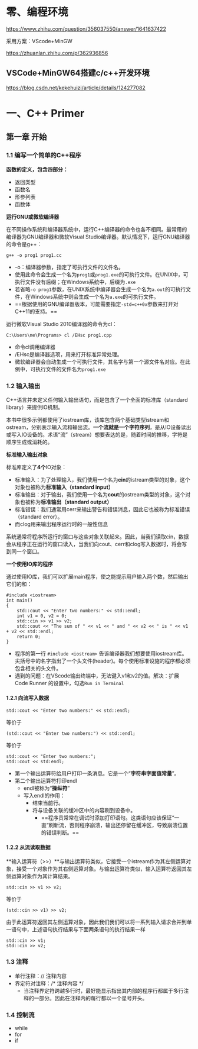 # 零、编程环境

https://www.zhihu.com/question/356037550/answer/1641637422

采用方案：VScode+MinGW

https://zhuanlan.zhihu.com/p/362936856

## VSCode+MinGW64搭建c/c++开发环境

https://blog.csdn.net/kekehuizi/article/details/124277082

# 一、C++ Primer

## 第一章 开始

### 1.1 编写一个简单的C++程序

**函数的定义，包含四部分：**

- 返回类型
- 函数名
- 形参列表
- 函数体

**运行GNU或微软编译器**

在不同操作系统和编译器系统中，运行C++编译器的命令也各不相同。最常用的编译器为GNU编译器和微软Visual Studio编译器。默认情况下，运行GNU编译器的命令是g++：

```
g++ -o prog1 prog1.cc
```

- -o：编译器参数，指定了可执行文件的文件名。
- 使用此命令会生成一个名为`prog1`或`prog1.exe`的可执行文件。在UNIX中，可执行文件没有后缀；在Windows系统中，后缀为`.exe`
- 若省略`-o prog1`参数，在UNIX系统中编译器会生成一个名为`a.out`的可执行文件，在Windows系统中则会生成一个名为`a.exe`的可执行文件。
- ==根据使用的GNU编译器版本，可能需要指定`-std=c++0x`参数来打开对C++11的支持。== 

运行微软Visual Studio 2010编译器的命令为cl：

```
C:\Users\me\Programs> cl /EHsc prog1.cpp
```

- 命令cl调用编译器
- /EHsc是编译器选项，用来打开标准异常处理。
- 微软编译器会自动生成一个可执行文件，其名字与第一个源文件名对应。在此例中，可执行文件的文件名为`prog1.exe`

### 1.2 输入输出

​		C++语言并未定义任何输入输出语句，而是包含了一个全面的标准库（standard library）来提供IO机制。

​		本书中很多示例都使用了iostream库，该库包含两个基础类型istream和ostream，分别表示输入流和输出流。**一个流就是一个字符序列**，是从IO设备读出或写入IO设备的。术语“流”（stream）想要表达的是，随着时间的推移，字符是顺序生成或消耗的。

**标准输入输出对象**

标准库定义了**4个**IO对象：

- 标准输入：为了处理输入，我们使用一个名为**cin**的istream类型的对象，这个对象也被称为**标准输入（standard input）**
- 标准输出：对于输出，我们使用一个名为**cout**的ostream类型的对象，这个对象也被称为**标准输出（standard output）**
- 标准错误：我们通常用cerr来输出警告和错误消息，因此它也被称为标准错误（standard error）。
- 而clog用来输出程序运行时的一般性信息

系统通常将程序所运行的窗口与这些对象关联起来。因此，当我们读取cin，数据会从程序正在运行的窗口读入，当我们向cout、cerr和clog写入数据时，将会写到同一个窗口。

**一个使用IO库的程序**

通过使用IO库，我们可以扩展main程序，使之能提示用户输入两个数，然后输出它们的和：

```
#include <iostream>
int main()
{
	std::cout << "Enter two numbers:" << std::endl;
	int v1 = 0, v2 = 0;
	std::cin >> v1 >> v2;
	std::cout << "The sum of " << v1 << " and " << v2 << " is " << v1 + v2 << std::endl;
	return 0;
}
```

- 程序的第一行 `#include <iostream>`  告诉编译器我们想要使用iostream库。尖括号中的名字指出了一个头文件(header)。每个使用标准设施的程序都必须包含相关的头文件。
- 遇到的问题：在VScode输出终端中，无法键入v1和v2的值。解决：扩展 Code Runner 的设置中，勾选`Run in Terminal`

#### 1.2.1 向流写入数据

```
std::cout << "Enter two numbers:" << std::endl;
```

等价于

```
(std::cout << "Enter two numbers:") << std::endl;
```

等价于

```
std::cout << "Enter two numbers:";
std::cout << std:endl;
```

- 第一个输出运算符给用户打印一条消息。它是一个“**字符串字面值常量**”。
- 第二个输出运算符打印endl
  - endl被称为“**操纵符**”
  - 写入endl的作用：
    - 结束当前行。
    - 将与设备关联的缓冲区中的内容刷到设备中。<!--刷新操作保证到目前为止程序所产生的所有输出都真正写入输出流中，而不是仅停留在内存中等待写入流。-->
      - ==程序员常常在调试时添加打印语句。这类语句应该保证“一直“刷新流，否则程序崩溃，输出还停留在缓冲区，导致崩溃位置的错误判断。==

#### 1.2.2 从流读取数据

**输入运算符（>>）**与输出运算符类似，它接受一个istream作为其左侧运算对象，接受一个对象作为其右侧运算对象。与输出运算符类似，输入运算符返回其左侧运算对象作为其计算结果。

```
std::cin >> v1 >> v2;
```

等价于

```ci
(std::cin >> v1) >> v2;
```

由于此运算符返回其左侧运算对象，因此我们我们可以将一系列输入请求合并到单一语句中，上述语句执行结果与下面两条语句的执行结果一样

```
std::cin >> v1;
std::cin >> v2;
```

### 1.3 注释

- 单行注释：// 注释内容
- 界定符对注释：/*  注释内容 */
  - 当注释界定符跨越多行时，最好能显示指出其内部的程序行都属于多行注释的一部分。因此在注释内的每行都以一个星号开头。

### 1.4 控制流

- while
- for
- if
